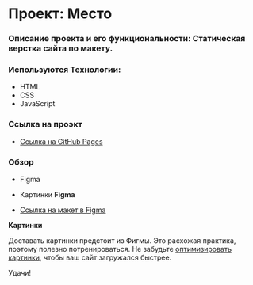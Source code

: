 # Проект: Место
### Описание проекта и его функциональности: Статическая верстка сайта по макету.
### Используются Технологии: 
* HTML
* CSS
* JavaScript
### Ссылка на проэкт
* [Ссылка на GitHub Pages](https://timaalhoev.github.io/mesto-project/)

### Обзор
* Figma
* Картинки
**Figma**

* [Ссылка на макет в Figma](https://www.figma.com/file/2cn9N9jSkmxD84oJik7xL7/JavaScript.-Sprint-4?node-id=0%3A1)

**Картинки**

Доставать картинки предстоит из Фигмы. Это расхожая практика, поэтому полезно потренироваться.
Не забудьте [оптимизировать картинки](https://tinypng.com/), чтобы ваш сайт загружался быстрее.

Удачи!
